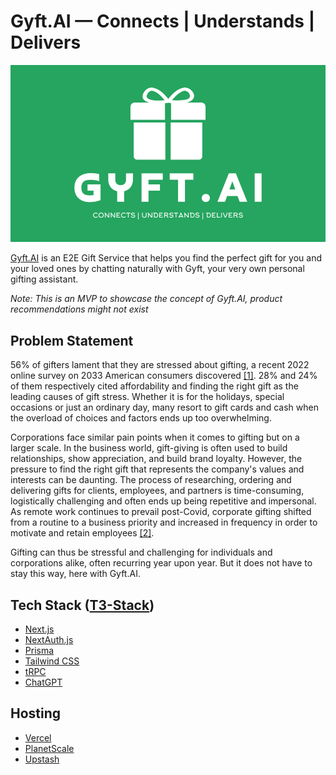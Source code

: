 # Gyft.AI — Connects | Understands | Delivers

![Gyft.AI Full Logo](/public/logo-full.png)

[Gyft.AI](https://gyft-ai.vercel.app/) is an E2E Gift Service that helps you find the perfect gift for you and your loved ones by chatting naturally with Gyft, your very own personal gifting assistant.

*Note: This is an MVP to showcase the concept of Gyft.AI, product recommendations might not exist*

## Problem Statement

56% of gifters lament that they are stressed about gifting, a recent 2022 online survey on 2033 American consumers discovered [[1]](https://www.lendingtree.com/credit-cards/study/holiday-gift-stressors/#Methodology). 28% and 24% of them respectively cited affordability and finding the right gift as the leading causes of gift stress. Whether it is for the holidays, special occasions or just an ordinary day, many resort to gift cards and cash when the overload of choices and factors ends up too overwhelming.

Corporations face similar pain points when it comes to gifting but on a larger scale. In the business world, gift-giving is often used to build relationships, show appreciation, and build brand loyalty. However, the pressure to find the right gift that represents the company's values and interests can be daunting. The process of researching, ordering and delivering gifts for clients, employees, and partners is time-consuming, logistically challenging and often ends up being repetitive and impersonal. As remote work continues to prevail post-Covid, corporate gifting shifted from a routine to a business priority and increased in frequency in order to motivate and retain employees [[2]](https://www.giftnow.com/assets/files/Unwrapping-the-American-Corporate-Gifting-Opportunity-Jun-29-2021.pdf).

Gifting can thus be stressful and challenging for individuals and corporations alike, often recurring year upon year. But it does not have to stay this way, here with Gyft.AI.

## Tech Stack ([T3-Stack](https://create.t3.gg/))

- [Next.js](https://nextjs.org)
- [NextAuth.js](https://next-auth.js.org)
- [Prisma](https://prisma.io)
- [Tailwind CSS](https://tailwindcss.com)
- [tRPC](https://trpc.io)
- [ChatGPT](https://platform.openai.com/docs/guides/chat)

## Hosting

- [Vercel](https://vercel.com)
- [PlanetScale](https://planetscale.com)
- [Upstash](https://upstash.com)
